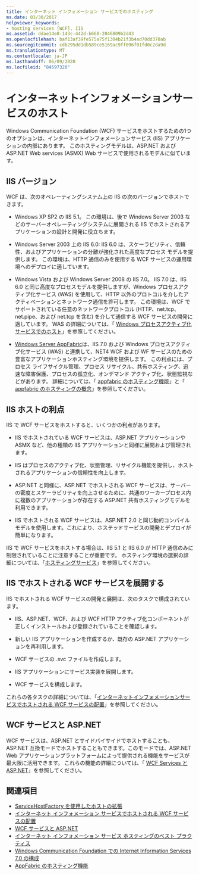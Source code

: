 ```yaml
---
title: インターネット インフォメーション サービスでのホスティング
ms.date: 03/30/2017
helpviewer_keywords:
- hosting services [WCF], IIS
ms.assetid: ddae14e8-143c-442d-b660-2046809b2d43
ms.openlocfilehash: baf13af39fe575a75f1304b21f3b4ad70dd370ab
ms.sourcegitcommit: cdb295dd1db589ce5169ac9ff096f01fd0c2da9d
ms.translationtype: MT
ms.contentlocale: ja-JP
ms.lasthandoff: 06/09/2020
ms.locfileid: "84597320"
---
```

# <a name="host-in-internet-information-services"></a>インターネットインフォメーションサービスのホスト

Windows Communication Foundation (WCF) サービスをホストするための1つのオプションは、インターネットインフォメーションサービス (IIS) アプリケーションの内部にあります。 このホスティングモデルは、ASP.NET および ASP.NET Web services (ASMX) Web サービスで使用されるモデルに似ています。

## <a name="versions-of-iis"></a>IIS バージョン

WCF は、次のオペレーティングシステム上の IIS の次のバージョンでホストできます。

- Windows XP SP2 の IIS 5.1。 この環境は、後で Windows Server 2003 などのサーバーオペレーティングシステムに展開される IIS でホストされるアプリケーションの設計と開発に役立ちます。

- Windows Server 2003 上の IIS 6.0: IIS 6.0 は、スケーラビリティ、信頼性、およびアプリケーションの分離が強化された高度なプロセス モデルを提供します。 この環境は、HTTP 通信のみを使用する WCF サービスの運用環境へのデプロイに適しています。

- Windows Vista および Windows Server 2008 の IIS 7.0。 IIS 7.0 は、IIS 6.0 と同じ高度なプロセスモデルを提供しますが、Windows プロセスアクティブ化サービス (WAS) を使用して、HTTP 以外のプロトコルを介したアクティベーションとネットワーク通信を許可します。 この環境は、WCF でサポートされている任意のネットワークプロトコル (HTTP、net.tcp、net.pipe、および net.tcp を含む) を介して通信する WCF サービスの開発に適しています。 WAS の詳細については、「 [Windows プロセスアクティブ化サービスでのホスト](hosting-in-windows-process-activation-service.md)」を参照してください。

- [Windows Server AppFabric](https://docs.microsoft.com/previous-versions/appfabric/ff384253(v=azure.10))は、IIS 7.0 および Windows プロセスアクティブ化サービス (WAS) と連携して、NET4 WCF および WF サービスのための豊富なアプリケーションホスティング環境を提供します。 この利点には、プロセス ライフサイクル管理、プロセス リサイクル、共有ホスティング、迅速な障害保護、プロセスの孤立化、オンデマンド アクティブ化、状態監視などがあります。 詳細については、「 [appfabric のホスティング機能](https://docs.microsoft.com/previous-versions/appfabric/ee677189(v=azure.10))」と「 [appfabric のホスティングの概念](https://docs.microsoft.com/previous-versions/appfabric/ee677371(v=azure.10))」を参照してください。

## <a name="benefits-of-iis-hosting"></a>IIS ホストの利点

IIS で WCF サービスをホストすると、いくつかの利点があります。

- IIS でホストされている WCF サービスは、ASP.NET アプリケーションや ASMX など、他の種類の IIS アプリケーションと同様に展開および管理されます。

- IIS はプロセスのアクティブ化、状態管理、リサイクル機能を提供し、ホストされるアプリケーションの信頼性を向上します。

- ASP.NET と同様に、ASP.NET でホストされる WCF サービスは、サーバーの密度とスケーラビリティを向上させるために、共通のワーカープロセス内に複数のアプリケーションが存在する ASP.NET 共有ホスティングモデルを利用できます。

- IIS でホストされる WCF サービスは、ASP.NET 2.0 と同じ動的コンパイルモデルを使用します。これにより、ホステッドサービスの開発とデプロイが簡単になります。

IIS で WCF サービスをホストする場合は、IIS 5.1 と IIS 6.0 が HTTP 通信のみに制限されていることに注意することが重要です。 ホスティング環境の選択の詳細については、「[ホスティングサービス](../hosting-services.md)」を参照してください。

## <a name="deploy-an-iis-hosted-wcf-service"></a>IIS でホストされる WCF サービスを展開する

IIS でホストされる WCF サービスの開発と展開は、次のタスクで構成されています。

- IIS、ASP.NET、WCF、および WCF HTTP アクティブ化コンポーネントが正しくインストールおよび登録されていることを確認します。

- 新しい IIS アプリケーションを作成するか、既存の ASP.NET アプリケーションを再利用します。

- WCF サービスの .svc ファイルを作成します。

- IIS アプリケーションにサービス実装を展開します。

- WCF サービスを構成します。

これらの各タスクの詳細については、「[インターネットインフォメーションサービスでホストされる WCF サービスの配置](deploying-an-internet-information-services-hosted-wcf-service.md)」を参照してください。

## <a name="wcf-services-and-aspnet"></a>WCF サービスと ASP.NET

WCF サービスは、ASP.NET とサイドバイサイドでホストすることも、ASP.NET 互換モードでホストすることもできます。このモードでは、ASP.NET Web アプリケーションプラットフォームによって提供される機能をサービスが最大限に活用できます。 これらの機能の詳細については、「 [WCF Services と ASP.NET](wcf-services-and-aspnet.md)」を参照してください。

## <a name="see-also"></a>関連項目

- [ServiceHostFactory を使用したホストの拡張](../extending/extending-hosting-using-servicehostfactory.md)
- [インターネット インフォメーション サービスでホストされる WCF サービスの配置](deploying-an-internet-information-services-hosted-wcf-service.md)
- [WCF サービスと ASP.NET](wcf-services-and-aspnet.md)
- [インターネット インフォメーション サービス ホスティングのベスト プラクティス](internet-information-services-hosting-best-practices.md)
- [Windows Communication Foundation での Internet Information Services 7.0 の構成](configuring-iis-for-wcf.md)
- [AppFabric のホスティング機能](https://docs.microsoft.com/previous-versions/appfabric/ee677189(v=azure.10))

